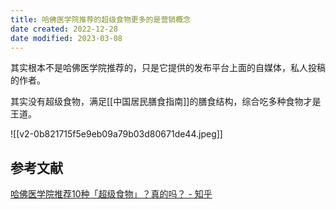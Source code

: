 ```yaml
---
title: 哈佛医学院推荐的超级食物更多的是营销概念
date created: 2022-12-28
date modified: 2023-03-08
---
```


其实根本不是哈佛医学院推荐的，只是它提供的发布平台上面的自媒体，私人投稿的作者。

其实没有超级食物，满足[[中国居民膳食指南]]的膳食结构，综合吃多种食物才是王道。

![[v2-0b821715f5e9eb09a79b03d80671de44.jpeg]]

## 参考文献

[哈佛医学院推荐10种「超级食物」？真的吗？ - 知乎](https://zhuanlan.zhihu.com/p/585393782)
